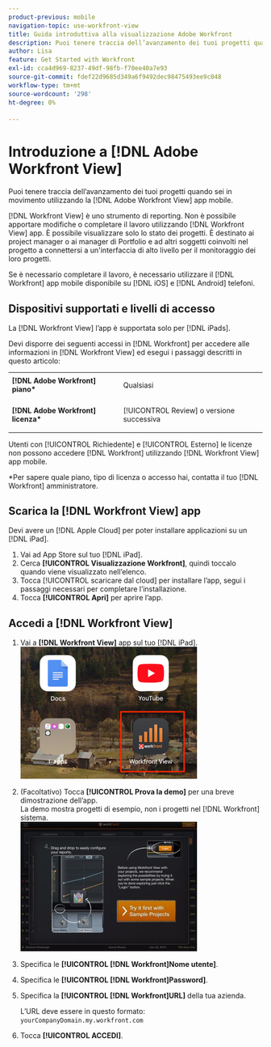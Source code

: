 ```yaml
---
product-previous: mobile
navigation-topic: use-workfront-view
title: Guida introduttiva alla visualizzazione Adobe Workfront
description: Puoi tenere traccia dell’avanzamento dei tuoi progetti quando sei in movimento utilizzando la [!DNL Adobe Workfront] Visualizza app mobile.
author: Lisa
feature: Get Started with Workfront
exl-id: cca4d969-8237-49df-98fb-f70ee40a7e93
source-git-commit: fdef22d9685d349a6f9492dec98475493ee9c048
workflow-type: tm+mt
source-wordcount: '298'
ht-degree: 0%

---
```


# Introduzione a [!DNL Adobe Workfront View]

Puoi tenere traccia dell’avanzamento dei tuoi progetti quando sei in movimento utilizzando la [!DNL Adobe Workfront View] app mobile.

[!DNL Workfront View] è uno strumento di reporting. Non è possibile apportare modifiche o completare il lavoro utilizzando [!DNL Workfront View] app. È possibile visualizzare solo lo stato dei progetti. È destinato ai project manager o ai manager di Portfolio e ad altri soggetti coinvolti nel progetto a connettersi a un&#39;interfaccia di alto livello per il monitoraggio dei loro progetti.

Se è necessario completare il lavoro, è necessario utilizzare il [!DNL Workfront] app mobile disponibile su [!DNL iOS] e [!DNL Android] telefoni.

## Dispositivi supportati e livelli di accesso

La [!DNL Workfront View] l’app è supportata solo per [!DNL iPads].

Devi disporre dei seguenti accessi in [!DNL Workfront] per accedere alle informazioni in [!DNL Workfront View] ed esegui i passaggi descritti in questo articolo:

<table style="table-layout:auto"> 
 <col> 
 </col> 
 <col> 
 </col> 
 <tbody> 
  <tr> 
   <td role="rowheader"><strong>[!DNL Adobe Workfront] piano*</strong></td> 
   <td> <p>Qualsiasi</p> </td> 
  </tr> 
  <tr> 
   <td role="rowheader"><strong>[!DNL Adobe Workfront] licenza*</strong></td> 
   <td> <p>[!UICONTROL Review] o versione successiva</p> </td> 
  </tr> 
 </tbody> 
</table>

Utenti con [!UICONTROL Richiedente] e [!UICONTROL Esterno] le licenze non possono accedere [!DNL Workfront] utilizzando [!DNL Workfront View] app mobile.

&#42;Per sapere quale piano, tipo di licenza o accesso hai, contatta il tuo [!DNL Workfront] amministratore.

## Scarica la [!DNL Workfront View] app

Devi avere un [!DNL Apple Cloud] per poter installare applicazioni su un [!DNL iPad].

1. Vai ad App Store sul tuo [!DNL iPad].
1. Cerca **[!UICONTROL Visualizzazione Workfront]**, quindi toccalo quando viene visualizzato nell’elenco.
1. Tocca [!UICONTROL scaricare dal cloud] per installare l’app, segui i passaggi necessari per completare l’installazione.
1. Tocca **[!UICONTROL Apri]** per aprire l’app.

## Accedi a [!DNL Workfront View]

1. Vai a **[!DNL Workfront View]** app sul tuo [!DNL iPad].\
   ![workfront_view_app_Adobe.png](assets/workfront-view-app-adobe-350x261.png)

1. (Facoltativo) Tocca **[!UICONTROL Prova la demo]** per una breve dimostrazione dell’app.\
   La demo mostra progetti di esempio, non i progetti nel [!DNL Workfront] sistema.\
   ![[!DNL workfront_view_demo].jpg](assets/workfront-view-demo-350x256.jpg)

1. Specifica le **[!UICONTROL [!DNL Workfront]Nome utente]**.
1. Specifica le **[!UICONTROL [!DNL Workfront]Password]**.
1. Specifica la **[!UICONTROL [!DNL Workfront]URL]** della tua azienda.

   L’URL deve essere in questo formato: `yourCompanyDomain.my.workfront.com`

1. Tocca **[!UICONTROL ACCEDI]**.

